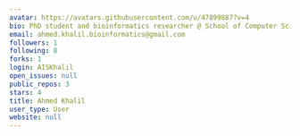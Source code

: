 ```yaml
---
avatar: https://avatars.githubusercontent.com/u/47899887?v=4
bio: PhD student and bioinformatics researcher @ School of Computer Science and Engineering.
email: ahmed.khalil.bioinformatics@gmail.com
followers: 1
following: 8
forks: 1
login: AISKhalil
open_issues: null
public_repos: 3
stars: 4
title: Ahmed Khalil
user_type: User
website: null
---
```

